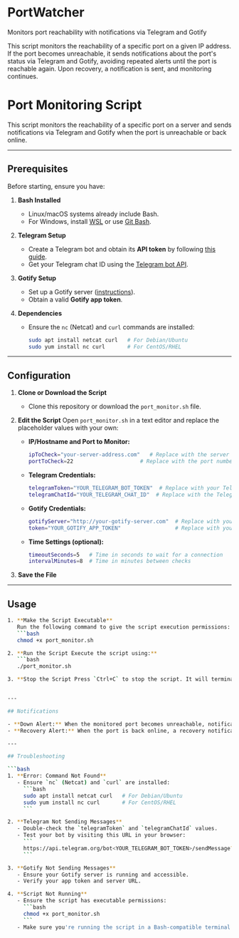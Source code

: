 # PortWatcher
Monitors port reachability with notifications via Telegram and Gotify

This script monitors the reachability of a specific port on a given IP address. If the port becomes unreachable, it sends notifications about the port's status via Telegram and Gotify, avoiding repeated alerts until the port is reachable again. Upon recovery, a notification is sent, and monitoring continues.

# Port Monitoring Script

This script monitors the reachability of a specific port on a server and sends notifications via Telegram and Gotify when the port is unreachable or back online.

---

## Prerequisites

Before starting, ensure you have:

1. **Bash Installed**
   - Linux/macOS systems already include Bash.
   - For Windows, install [WSL](https://learn.microsoft.com/en-us/windows/wsl/install) or use [Git Bash](https://git-scm.com/downloads).

2. **Telegram Setup**
   - Create a Telegram bot and obtain its **API token** by following [this guide](https://core.telegram.org/bots).
   - Get your Telegram chat ID using the [Telegram bot API](https://api.telegram.org/bot<your_bot_token>/getUpdates).

3. **Gotify Setup**
   - Set up a Gotify server ([instructions](https://gotify.net/docs/setup)).
   - Obtain a valid **Gotify app token**.

4. **Dependencies**
   - Ensure the `nc` (Netcat) and `curl` commands are installed:
     ```bash
     sudo apt install netcat curl   # For Debian/Ubuntu
     sudo yum install nc curl       # For CentOS/RHEL
     ```

---

## Configuration

1. **Clone or Download the Script**
   - Clone this repository or download the `port_monitor.sh` file.

2. **Edit the Script**
   Open `port_monitor.sh` in a text editor and replace the placeholder values with your own:

   - **IP/Hostname and Port to Monitor:**
     ```bash
     ipToCheck="your-server-address.com"   # Replace with the server address or IP you want to monitor
     portToCheck=22                     # Replace with the port number you want to check
     ```

   - **Telegram Credentials:**
     ```bash
     telegramToken="YOUR_TELEGRAM_BOT_TOKEN"  # Replace with your Telegram bot API token
     telegramChatId="YOUR_TELEGRAM_CHAT_ID"  # Replace with the Telegram chat ID
     ```

   - **Gotify Credentials:**
     ```bash
     gotifyServer="http://your-gotify-server.com"  # Replace with your Gotify server URL
     token="YOUR_GOTIFY_APP_TOKEN"                 # Replace with your Gotify app token
     ```

   - **Time Settings (optional):**
     ```bash
     timeoutSeconds=5   # Time in seconds to wait for a connection
     intervalMinutes=8  # Time in minutes between checks
     ```

3. **Save the File**

---

## Usage

```bash
1. **Make the Script Executable**
   Run the following command to give the script execution permissions:
   ```bash
   chmod +x port_monitor.sh

2. **Run the Script Execute the script using:**
   ```bash
   ./port_monitor.sh

3. **Stop the Script Press `Ctrl+C` to stop the script. It will terminate cleanly and stop monitoring.**


---

## Notifications

- **Down Alert:** When the monitored port becomes unreachable, notifications will be sent via Telegram and Gotify.
- **Recovery Alert:** When the port is back online, a recovery notification will be sent.

---

## Troubleshooting

```bash
1. **Error: Command Not Found**
   - Ensure `nc` (Netcat) and `curl` are installed:
     ```bash
     sudo apt install netcat curl   # For Debian/Ubuntu
     sudo yum install nc curl       # For CentOS/RHEL
     ```

2. **Telegram Not Sending Messages**
   - Double-check the `telegramToken` and `telegramChatId` values.
   - Test your bot by visiting this URL in your browser:
     ```
     https://api.telegram.org/bot<YOUR_TELEGRAM_BOT_TOKEN>/sendMessage?chat_id=<YOUR_CHAT_ID>&text=TestMessage
     ```

3. **Gotify Not Sending Messages**
   - Ensure your Gotify server is running and accessible.
   - Verify your app token and server URL.

4. **Script Not Running**
   - Ensure the script has executable permissions:
     ```bash
     chmod +x port_monitor.sh
     ```
   - Make sure you're running the script in a Bash-compatible terminal.

